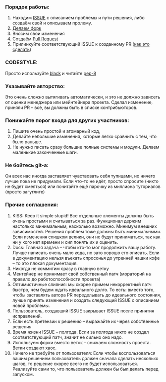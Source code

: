 ### Порядок работы:
1. Находим [ISSUE](https://docs.github.com/en/free-pro-team@latest/github/managing-your-work-on-github/creating-an-issue) с описанием проблемы и пути решения, либо создаём свой и описываем пролему.
2. [Делаем форк](https://docs.github.com/en/free-pro-team@latest/github/getting-started-with-github/fork-a-repo)
3. Вносим свои изменения
4. Создаём [Pull Request](https://docs.github.com/en/free-pro-team@latest/github/collaborating-with-issues-and-pull-requests/creating-a-pull-request)
5. Прилинкуйте соответствующий ISSUE к созданному PR ([как это сделать](https://docs.github.com/en/free-pro-team@latest/github/writing-on-github/basic-writing-and-formatting-syntax#referencing-issues-and-pull-requests))

### CODESTYLE:
Просто используйте [black](https://github.com/psf/black) и читайте [pep-8](https://www.python.org/dev/peps/pep-0008/)

### Указывайте авторство:
Это очень сложно вытягивать автоматически, и это не должно зависеть от оценки менеджера или мейнтейнера проекта. Сделал изменение, приняли PR – всё, вы должны быть в списке контрибьюторов.

### Понижайте порог входа для других участников:
1. Пишите очень простой и атомарный код, 
2. Делайте небольшие изменения, которые легко сравнить с тем, что было раньше.
3. Не нужно писать сразу большие полные системы и модули. Делаем маленькие законченные шаги.

### Не бойтесь git-а:
Он всех нас иногда заставляет чувствовать себя тупицами, но ничего лучше пока не придумали. Если что-то не идёт, просто спросите (никто не будет смеяться) или почитайте ещё парочку из миллиона туториалов (просто загуглите)

### Прочие соглашения:
1. KISS:
Keep it simple stupid! Все отдельные элементы должны быть очень простыми и считываться за раз. Функционал держим настолько минимальным, насколько возможно. Минимум внешних зависимостей. Решения проблем тоже должны быть минимальными. Если изменения слишком велики, они не будут приниматься, так как ни у кого нет времени и сил понять их и оценить.
2. Docs:
Главная задача – чтобы кто-то мог продолжить вашу работу. Лучше написать очень мало кода, но зато хорошо его описать. Если в документацию нельзя въехать спросонья до утренней чашки кофе – то это плохая документация.
3. Никогда не коммитим сразу в главную ветку
4. Ментейнер не принимает свой собственный патч (мораторий на правило до работоспособности проекта)
5. Оптимистичные слияния: мы скорее примем некорректный патч быстро, чем будем ждать идеального долго. То есть: вместо того, чтобы заставлять автора PR переделывать до идеального состояния, лучше принять изменения и создать следующий ISSUE с описанием новой проблемы.
6. Пользователь, создавший ISSUE закрывает ISSUE после принятия исправлений.
7. Если есть претензии к решению – выражайте их через собственные решения
8. Время жизни ISSUE – полгода. Если за полгода никто не создал соответствующий патч, значит не сильно оно надо.
9. Используем форки вместо веток – снижаем сложность проекта. Ветки создают хаос.
10. Ничего не требуйте от пользователя: Если чтобы воспользоваться вашим решением пользователь должен сначала сделать несколько шагов, то решение скорее всего не будет использоваться. Реализуйте сами то, что пользователь должен бы был делать перед запуском.

